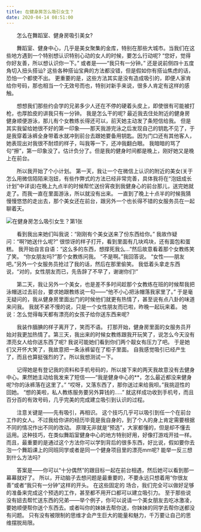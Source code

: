```yaml
---
title: 在健身房怎么吸引女生？
date: 2020-04-14 08:51:00
---
```




　　怎么在舞蹈室、健身房吸引美女?

　　舞蹈室、健身中心，几乎是美女聚集的金库，特别在那些大城市。当我们在这些地方遇到一个特别想认识特别心动的女人的时候，要怎么行动呢? “您好，觉得你好友善，所以想认识你一下。” 或者是——“我只有一分钟。” 还是说前侧四十五度角切入扭头搭讪? 这些各种搭讪宝典的方法都没错，但是假如你有搭讪焦虑的话，恐怕一个都使不出。 更重要的是，这些方法其实是没有造成吸引的，即便人家肯给你号码，那也相当一个无效号而也，特别对新手来说，很多人肯定有这样的感触。

　　想想我们那些约会学的兄弟多少人还在不停的硬着头皮上，即使很有可能被打枪，也厚脸皮的讲我只有一分钟。 我是怎么干的呢? 最近我去住处附近的健身房健身顺便游泳，那儿有个女教练长得还可以，前天她主动发了条短信给我。 但是其实我留给她很不好的第一印象——那天我游完泳之后发现自己的钥匙不见了，于是我穿着泳裤全身带着水就冲到前台去跟她要备用钥匙。因为门口还有其他客人，她表现出对我很不耐烦的样子，叫我等一下，还冲我翻白眼。 我暗暗的骂了句“擦”，第一印象没了。估计负分了。但是我的健身时间都是晚上，刚好她又是晚上在前台。

　　所以我开始了个小计划。 第一天，我让一个在微信上认识的附近的美女(关于怎么用微信陌陌来泡妞，有些作弊式的方法已经非常完善，具体我将在“泡妞成长计划”中详谈)在晚上九点半的时候帮忙送份宵夜到我健身心的前台那儿，送完她就走了。而我一直在里面游泳，所以就没有出来。 一直到了晚上十点半的时候我猜慢慢悠悠的走出去，那个美女还在前台，跟另外一个也长得不错的女服务员在一起聊着天。

![在健身房怎么吸引女生？第1张](/img/5449f3aed22d9a7068b9c7332f6e59c6.jpg)

　　看到我出来她们叫我说：“刚刚有个美女送来了份东西给你。” 我故作疑问：“啊?她送什么呢?” 很惊讶的样子打开，看到里面有几块鸡块，还有面包和蛋糕。 我开始自言自语：“这么多的东西，想撑死我么…”然后故意看着那个女教练笑了笑。 “你女朋友吗?”那个女教练问我。 “不是啊。”我回答说。 “女性——朋友吧。”另外一个女服务员抢过了我的话，然后在那里偷笑。 我低着头拿走东西说，“对的，女性朋友而已，先告辞了不早了，谢谢你们!”

　　第二天，我让另外一个美女，也是差不多时间趁那个女教练在班的时候帮我把泳帽送过去前台，要求她跟教练说一句——“他不小心把泳帽落我家里了。” 于是毫无疑问的，我从健身房里面出门的时候他们就更有热情了，甚至说有点八卦的味道来问我。 我就不紧不慢的说，只是一个女性朋友而已啦，昨晚一起玩来着。 她说：怎么觉得每天都有漂亮的女孩子给你送东西来呢?

　　我装作腼腆的样子离开了，笑而不语。 打那开始，健身房里面的女服务员开始对我更加热情了。第三天，我出来的时候女教练跟我开玩笑了，说怎么今天没有漂亮女人给你送东西了呢? 我说可能她们看到你们两个靓女有压力了吧。 于是她们又开怀大笑了，我故意把一条泳裤留在了柜子里面。 自我感觉吸引已经产生了，而且也算挺强烈的了。所以我想测试一下。

　　记得她是有登记我的资料和手机号码的，所以接下来的两天我故意没有去健身中心。果然她主动给我发来了短信——“我是健身中心的**，怎么最近都没来健身呢?你的泳裤落在这里了。” “哎呀，又落东西了，那你送过来给我呗。”我挑逗性的回她。 “想的美啦，私人教练服务要另外算钱的…..” 就这样成功收到手机号，而且百分百的有效号码，几乎完美的完成建立吸引到认识的过程。

　　注意关键是——先有吸引，再相识。 这个技巧几乎可以吸引到任一个在前台工作的女人。不过我给你讲的经历毕竟是我自身的，到了个人的身上肯定需要根据不同的情况作出不同的改动。 原理无非就是“预选”，大家都懂的，但是却不懂去运用。这种技巧，在类似舞蹈室健身中心的地方特别好用，好像打游戏开挂一样。 而且，最重要的是通过这个方法你可以学到背后的很多东西，好比说，假如要你去泡一个舞蹈课上的同班同学或者是同一个健身项目里的漂亮mm呢? 能举一反三想到什么方法吗?

　　答案是——你可以“十分偶然”的跟目标一起在前台相遇，然后她可以看到那一幕幕就好了。 所以，开动脑子去想问题是最重要的，不要永远只想着用“你很友善”或者“我只有一分钟”这样的开头。 在这些固定的 场合，我们完全可以做好足够的准备来完成这个预选的工作，甚至都不用开口都可以建立吸引力。 至于那些说没有妞去帮忙送东西的兄弟——举个例子，你可以说请一个美女朋友去吃冰激凌，要她顺便帮你送个东西去。或者叫你的妹妹去帮你送，你妹妹的同学去帮你送都没有问题。 只有没有被限制的思维才会产生巨大的能量和魅力，千万要让自己的思维摆脱局限。